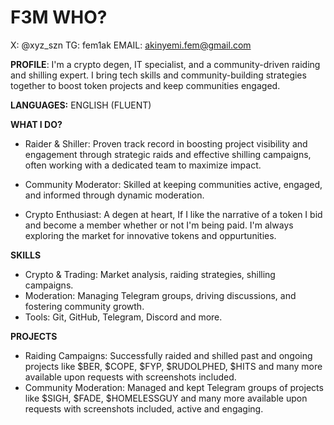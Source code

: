 # F3M WHO? 
X: @xyz_szn    TG: fem1ak    EMAIL: akinyemi.fem@gmail.com

**PROFILE**:
I'm a crypto degen, IT specialist, and a community-driven raiding and shilling expert. I bring tech skills and community-building strategies together to boost token projects and keep communities engaged. 

**LANGUAGES:**
ENGLISH (FLUENT)

**WHAT I DO?**
- Raider & Shiller: Proven track record in boosting project visibility and engagement through strategic raids and effective shilling campaigns, often working with a dedicated team to maximize impact.
  
- Community Moderator: Skilled at keeping communities active, engaged, and informed through dynamic moderation.

- Crypto Enthusiast: A degen at heart, If I like the narrative of a token I bid and become a member whether or not I'm being paid. I'm always exploring the market for innovative tokens and oppurtunities.

**SKILLS**
- Crypto & Trading: Market analysis, raiding strategies, shilling campaigns.
- Moderation: Managing Telegram groups, driving discussions, and fostering community growth.
- Tools: Git, GitHub, Telegram, Discord and more.

**PROJECTS**
- Raiding Campaigns: Successfully raided and shilled past and ongoing projects like $BER, $COPE, $FYP, $RUDOLPHED, $HITS and many more available upon requests with screenshots included.
- Community Moderation: Managed and kept Telegram groups of projects like $SIGH, $FADE, $HOMELESSGUY and many more available upon requests with screenshots included, active and engaging.
